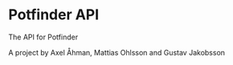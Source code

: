 # Potfinder API

The API for Potfinder 

A project by Axel Åhman, Mattias Ohlsson and Gustav Jakobsson